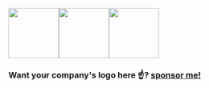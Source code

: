 <a href="https://www.g2i.co?utm_source=watadarkstar"><img src="https://user-images.githubusercontent.com/3059371/94947757-2cf3e700-04ac-11eb-832a-8c7ddd822bef.jpeg" width="100px" /></a><a href="https://invertase.io?utm_source=watadarkstar"><img src="https://avatars.githubusercontent.com/u/13588260?s=200&v=4" width="100px" /></a><a href="https://stacktiger.co?utm_source=watadarkstar"><img src="https://user-images.githubusercontent.com/3059371/130081331-06771555-1aa4-4ef5-a956-40f69f4cc276.png" width="100px" /></a>

### Want your company's logo here ☝️? [sponsor me!](https://github.com/sponsors/watadarkstar)
